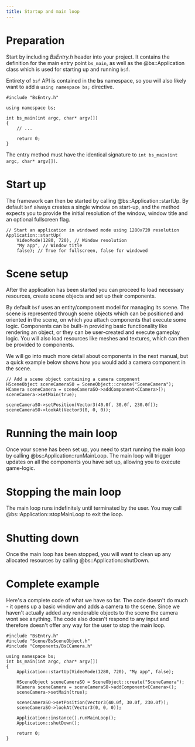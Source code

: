 ```yaml
---
title: Startup and main loop
---
```


# Preparation

Start by including *BsEntry.h* header into your project. It contains the definition for the main entry point `bs_main`, as well as the @bs::Application class which is used for starting up and running `bsf`.

Entirety of `bsf` API is contained in the **bs** namespace, so you will also likely want to add a `using namespace bs;` directive.

~~~~~~~~~~~~~{.cpp}
#include "BsEntry.h"

using namespace bs;

int bs_main(int argc, char* argv[])
{
	// ...

	return 0;
}
~~~~~~~~~~~~~

The entry method must have the identical signature to `int bs_main(int argc, char* argv[])`.

# Start up

The framework can then be started by calling @bs::Application::startUp. By default `bsf` always creates a single window on start-up, and the method expects you to provide the initial resolution of the window, window title and an optional fullscreen flag.

~~~~~~~~~~~~~{.cpp}
// Start an application in windowed mode using 1280x720 resolution
Application::startUp(
	VideoMode(1280, 720), // Window resolution
	"My app", // Window title
	false); // True for fullscreen, false for windowed
~~~~~~~~~~~~~

# Scene setup

After the application has been started you can proceed to load necessary resources, create scene objects and set up their components.

By default `bsf` uses an entity/component model for managing its scene. The scene is represented through scene objects which can be positioned and oriented in the scene, on which you attach components that execute some logic. Components can be built-in providing basic functionality like rendering an object, or they can be user-created and execute gameplay logic. You will also load resources like meshes and textures, which can then be provided to components.

We will go into much more detail about components in the next manual, but a quick example below shows how you would add a camera component in the scene.

~~~~~~~~~~~~~{.cpp}
// Add a scene object containing a camera component
HSceneObject sceneCameraSO = SceneObject::create("SceneCamera");
HCamera sceneCamera = sceneCameraSO->addComponent<CCamera>();
sceneCamera->setMain(true);

sceneCameraSO->setPosition(Vector3(40.0f, 30.0f, 230.0f));
sceneCameraSO->lookAt(Vector3(0, 0, 0));
~~~~~~~~~~~~~

# Running the main loop

Once your scene has been set up, you need to start running the main loop by calling @bs::Application::runMainLoop. The main loop will trigger updates on all the components you have set up, allowing you to execute game-logic.

# Stopping the main loop

The main loop runs indefinitely until terminated by the user. You may call @bs::Application::stopMainLoop to exit the loop.

# Shutting down

Once the main loop has been stopped, you will want to clean up any allocated resources by calling @bs::Application::shutDown.

# Complete example

Here's a complete code of what we have so far. The code doesn't do much - it opens up a basic window and adds a camera to the scene. Since we haven't actually added any renderable objects to the scene the camera wont see anything. The code also doesn't respond to any input and therefore doesn't offer any way for the user to stop the main loop.

~~~~~~~~~~~~~{.cpp}
#include "BsEntry.h"
#include "Scene/BsSceneObject.h"
#include "Components/BsCCamera.h"

using namespace bs;
int bs_main(int argc, char* argv[])
{
	Application::startUp(VideoMode(1280, 720), "My app", false);
	
	HSceneObject sceneCameraSO = SceneObject::create("SceneCamera");
	HCamera sceneCamera = sceneCameraSO->addComponent<CCamera>();
	sceneCamera->setMain(true);

	sceneCameraSO->setPosition(Vector3(40.0f, 30.0f, 230.0f));
	sceneCameraSO->lookAt(Vector3(0, 0, 0));
	
	Application::instance().runMainLoop();
	Application::shutDown();
	
	return 0;
}
~~~~~~~~~~~~~